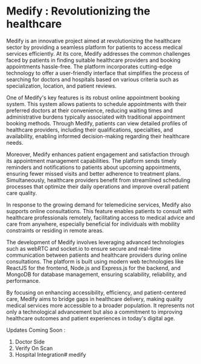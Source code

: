 # Medify : Revolutionizing the healthcare

Medify is an innovative project aimed at revolutionizing the healthcare sector by providing a seamless platform for patients to access medical services efficiently. At its core, Medify addresses the common challenges faced by patients in finding suitable healthcare providers and booking appointments hassle-free. The platform incorporates cutting-edge technology to offer a user-friendly interface that simplifies the process of searching for doctors and hospitals based on various criteria such as specialization, location, and patient reviews.

One of Medify's key features is its robust online appointment booking system. This system allows patients to schedule appointments with their preferred doctors at their convenience, reducing waiting times and administrative burdens typically associated with traditional appointment booking methods. Through Medify, patients can view detailed profiles of healthcare providers, including their qualifications, specialties, and availability, enabling informed decision-making regarding their healthcare needs.

Moreover, Medify enhances patient engagement and satisfaction through its appointment management capabilities. The platform sends timely reminders and notifications to patients about upcoming appointments, ensuring fewer missed visits and better adherence to treatment plans. Simultaneously, healthcare providers benefit from streamlined scheduling processes that optimize their daily operations and improve overall patient care quality.

In response to the growing demand for telemedicine services, Medify also supports online consultations. This feature enables patients to consult with healthcare professionals remotely, facilitating access to medical advice and care from anywhere, especially beneficial for individuals with mobility constraints or residing in remote areas.

The development of Medify involves leveraging advanced technologies such as webRTC and socket.io to ensure secure and real-time communication between patients and healthcare providers during online consultations. The platform is built using modern web technologies like ReactJS for the frontend, Node.js and Express.js for the backend, and MongoDB for database management, ensuring scalability, reliability, and performance.

By focusing on enhancing accessibility, efficiency, and patient-centered care, Medify aims to bridge gaps in healthcare delivery, making quality medical services more accessible to a broader population. It represents not only a technological advancement but also a commitment to improving healthcare outcomes and patient experiences in today's digital age.

Updates Coming Soon : 
1. Doctor Side
2. Verify On Scan
3. Hospital Integration# medify
